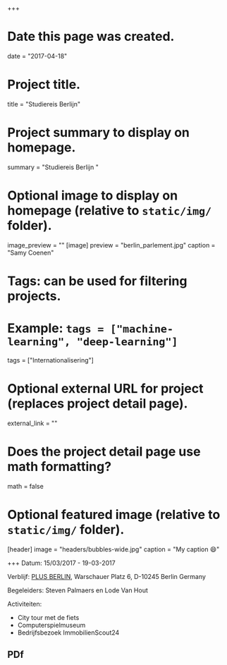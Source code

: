 +++
# Date this page was created.
date = "2017-04-18"

# Project title.
title = "Studiereis Berlijn"

# Project summary to display on homepage.
summary = "Studiereis Berlijn "


# Optional image to display on homepage (relative to `static/img/` folder).
image_preview = ""
[image]
preview = "berlin_parlement.jpg"
caption = "Samy Coenen"

# Tags: can be used for filtering projects.
# Example: `tags = ["machine-learning", "deep-learning"]`
tags = ["Internationalisering"]

# Optional external URL for project (replaces project detail page).
external_link = ""

# Does the project detail page use math formatting?
math = false

# Optional featured image (relative to `static/img/` folder).
[header]
image = "headers/bubbles-wide.jpg"
caption = "My caption :smile:"

+++
Datum: 15/03/2017 - 19-03-2017

Verblijf: [PLUS BERLIN](http://www.plushostels.com/en/plusberlin), Warschauer Platz 6, D-10245 Berlin Germany

Begeleiders: Steven Palmaers en Lode Van Hout

Activiteiten:
+ City tour met de fiets
+ Computerspielmuseum
+ Bedrijfsbezoek ImmobilienScout24



PDf
---
